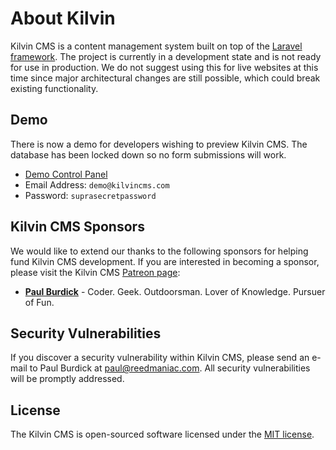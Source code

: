 

# About Kilvin

Kilvin CMS is a content management system built on top of the [Laravel framework](https://laravel.com). The project is currently in a development state and is not ready for use in production. We do not suggest using this for live websites at this time since major architectural changes are still possible, which could break existing functionality.

## Demo

There is now a demo for developers wishing to preview Kilvin CMS. The database has been locked down so no form submissions will work.

- [Demo Control Panel](https://demo.kilvincms.com/admin.php)
 - Email Address: `demo@kilvincms.com`
 - Password: `suprasecretpassword`

## Kilvin CMS Sponsors

We would like to extend our thanks to the following sponsors for helping fund Kilvin CMS development. If you are interested in becoming a sponsor, please visit the Kilvin CMS [Patreon page](http://patreon.com/reedmaniac):

- **[Paul Burdick](https://paulburdick.me)** - Coder. Geek. Outdoorsman. Lover of Knowledge. Pursuer of Fun.

## Security Vulnerabilities

If you discover a security vulnerability within Kilvin CMS, please send an e-mail to Paul Burdick at <a href="mailto:paul@reedmaniac.com">paul@reedmaniac.com</a>. All security vulnerabilities will be promptly addressed.

## License

The Kilvin CMS is open-sourced software licensed under the [MIT license](http://opensource.org/licenses/MIT).

